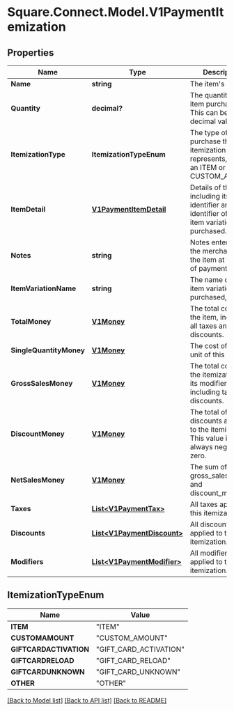 # Square.Connect.Model.V1PaymentItemization
## Properties

Name | Type | Description | Notes
------------ | ------------- | ------------- | -------------
**Name** | **string** | The item&#39;s name. | [optional] 
**Quantity** | **decimal?** | The quantity of the item purchased. This can be a decimal value. | [optional] 
**ItemizationType** | **ItemizationTypeEnum** | The type of purchase that the itemization represents, such as an ITEM or CUSTOM_AMOUNT | [optional] 
**ItemDetail** | [**V1PaymentItemDetail**](V1PaymentItemDetail.md) | Details of the item, including its unique identifier and the identifier of the item variation purchased. | [optional] 
**Notes** | **string** | Notes entered by the merchant about the item at the time of payment, if any. | [optional] 
**ItemVariationName** | **string** | The name of the item variation purchased, if any. | [optional] 
**TotalMoney** | [**V1Money**](V1Money.md) | The total cost of the item, including all taxes and discounts. | [optional] 
**SingleQuantityMoney** | [**V1Money**](V1Money.md) | The cost of a single unit of this item. | [optional] 
**GrossSalesMoney** | [**V1Money**](V1Money.md) | The total cost of the itemization and its modifiers, not including taxes or discounts. | [optional] 
**DiscountMoney** | [**V1Money**](V1Money.md) | The total of all discounts applied to the itemization. This value is always negative or zero. | [optional] 
**NetSalesMoney** | [**V1Money**](V1Money.md) | The sum of gross_sales_money and discount_money. | [optional] 
**Taxes** | [**List&lt;V1PaymentTax&gt;**](V1PaymentTax.md) | All taxes applied to this itemization. | [optional] 
**Discounts** | [**List&lt;V1PaymentDiscount&gt;**](V1PaymentDiscount.md) | All discounts applied to this itemization. | [optional] 
**Modifiers** | [**List&lt;V1PaymentModifier&gt;**](V1PaymentModifier.md) | All modifier options applied to this itemization. | [optional] 


## ItemizationTypeEnum

Name | Value
------------ | -------------
**ITEM** | "ITEM"
**CUSTOMAMOUNT** | "CUSTOM_AMOUNT"
**GIFTCARDACTIVATION** | "GIFT_CARD_ACTIVATION"
**GIFTCARDRELOAD** | "GIFT_CARD_RELOAD"
**GIFTCARDUNKNOWN** | "GIFT_CARD_UNKNOWN"
**OTHER** | "OTHER"



[[Back to Model list]](../README.md#documentation-for-models) [[Back to API list]](../README.md#documentation-for-api-endpoints) [[Back to README]](../README.md)

